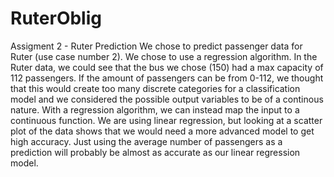 # RuterOblig
Assigment 2 - Ruter Prediction
We chose to predict passenger data for Ruter (use case number 2).
We chose to use a regression algorithm. In the Ruter data, we could see that the bus we chose (150) had a max capacity of 112 passengers.
If the amount of passengers can be from 0-112, we thought that this would create too many discrete categories for a classification model and we considered the possible output variables to be of a continous nature. 
With a regression algorithm, we can instead map the input to a continuous function. 
We are using linear regression, but looking at a scatter plot of the data shows that we would need a more advanced model to get high accuracy. 
Just using the average number of passengers as a prediction will probably be almost as accurate as our linear regression model.
